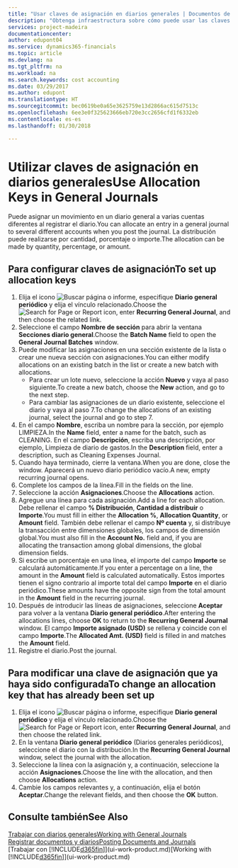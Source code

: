 ```yaml
---
title: "Usar claves de asignación en diarios generales | Documentos de Microsoft"
description: "Obtenga infraestructura sobre cómo puede usar las claves de asignación en diarios."
services: project-madeira
documentationcenter: 
author: edupont04
ms.service: dynamics365-financials
ms.topic: article
ms.devlang: na
ms.tgt_pltfrm: na
ms.workload: na
ms.search.keywords: cost accounting
ms.date: 03/29/2017
ms.author: edupont
ms.translationtype: HT
ms.sourcegitcommit: bec0619be0a65e3625759e13d2866ac615d7513c
ms.openlocfilehash: 6ee3e0f325623666eb720e3cc2656cfd1f6332eb
ms.contentlocale: es-es
ms.lasthandoff: 01/30/2018

---
```

# <a name="use-allocation-keys-in-general-journals"></a><span data-ttu-id="db3d7-103">Utilizar claves de asignación en diarios generales</span><span class="sxs-lookup"><span data-stu-id="db3d7-103">Use Allocation Keys in General Journals</span></span>
<span data-ttu-id="db3d7-104">Puede asignar un movimiento en un diario general a varias cuentas diferentes al registrar el diario.</span><span class="sxs-lookup"><span data-stu-id="db3d7-104">You can allocate an entry in a general journal to several different accounts when you post the journal.</span></span> <span data-ttu-id="db3d7-105">La distribución puede realizarse por cantidad, porcentaje o importe.</span><span class="sxs-lookup"><span data-stu-id="db3d7-105">The allocation can be made by quantity, percentage, or amount.</span></span>

## <a name="to-set-up-allocation-keys"></a><span data-ttu-id="db3d7-106">Para configurar claves de asignación</span><span class="sxs-lookup"><span data-stu-id="db3d7-106">To set up allocation keys</span></span>
1. <span data-ttu-id="db3d7-107">Elija el icono ![Buscar página o informe](media/ui-search/search_small.png "icono Buscar página o informe"), especifique **Diario general periódico** y elija el vínculo relacionado.</span><span class="sxs-lookup"><span data-stu-id="db3d7-107">Choose the ![Search for Page or Report](media/ui-search/search_small.png "Search for Page or Report icon") icon, enter **Recurring General Journal**, and then choose the related link.</span></span>
2. <span data-ttu-id="db3d7-108">Seleccione el campo **Nombre de sección** para abrir la ventana **Secciones diario general**.</span><span class="sxs-lookup"><span data-stu-id="db3d7-108">Choose the **Batch Name** field to open the **General Journal Batches** window.</span></span>
3. <span data-ttu-id="db3d7-109">Puede modificar las asignaciones en una sección existente de la lista o crear une nueva sección con asignaciones.</span><span class="sxs-lookup"><span data-stu-id="db3d7-109">You can either modify allocations on an existing batch in the list or create a new batch with allocations.</span></span>
   * <span data-ttu-id="db3d7-110">Para crear un lote nuevo, seleccione la acción **Nuevo** y vaya al paso siguiente.</span><span class="sxs-lookup"><span data-stu-id="db3d7-110">To create a new batch, choose the **New** action, and go to the next step.</span></span>
   * <span data-ttu-id="db3d7-111">Para cambiar las asignaciones de un diario existente, seleccione el diario y vaya al paso 7.</span><span class="sxs-lookup"><span data-stu-id="db3d7-111">To change the allocations of an existing journal, select the journal and go to step 7.</span></span>    
4. <span data-ttu-id="db3d7-112">En el campo **Nombre**, escriba un nombre para la sección, por ejemplo LIMPIEZA.</span><span class="sxs-lookup"><span data-stu-id="db3d7-112">In the **Name** field, enter a name for the batch, such as CLEANING.</span></span> <span data-ttu-id="db3d7-113">En el campo **Descripción**, escriba una descripción, por ejemplo, Limpieza de diario de gastos.</span><span class="sxs-lookup"><span data-stu-id="db3d7-113">In the **Description** field, enter a description, such as Cleaning Expenses Journal.</span></span>
5. <span data-ttu-id="db3d7-114">Cuando haya terminado, cierre la ventana.</span><span class="sxs-lookup"><span data-stu-id="db3d7-114">When you are done, close the window.</span></span> <span data-ttu-id="db3d7-115">Aparecerá un nuevo diario periódico vacío.</span><span class="sxs-lookup"><span data-stu-id="db3d7-115">A new, empty recurring journal opens.</span></span>
6. <span data-ttu-id="db3d7-116">Complete los campos de la línea.</span><span class="sxs-lookup"><span data-stu-id="db3d7-116">Fill in the fields on the line.</span></span>
7. <span data-ttu-id="db3d7-117">Seleccione la acción **Asignaciones**.</span><span class="sxs-lookup"><span data-stu-id="db3d7-117">Choose the **Allocations** action.</span></span>
8. <span data-ttu-id="db3d7-118">Agregue una línea para cada asignación.</span><span class="sxs-lookup"><span data-stu-id="db3d7-118">Add a line for each allocation.</span></span> <span data-ttu-id="db3d7-119">Debe rellenar el campo **% Distribución**, **Cantidad a distribuir** o **Importe**.</span><span class="sxs-lookup"><span data-stu-id="db3d7-119">You must fill in either the **Allocation %**, **Allocation Quantity**, or **Amount** field.</span></span> <span data-ttu-id="db3d7-120">También debe rellenar el campo **Nº cuenta** y, si distribuye la transacción entre dimensiones globales, los campos de dimensión global.</span><span class="sxs-lookup"><span data-stu-id="db3d7-120">You must also fill in the **Account No.** field and, if you are allocating the transaction among global dimensions, the global dimension fields.</span></span>
9. <span data-ttu-id="db3d7-121">Si escribe un porcentaje en una línea, el importe del campo **Importe** se calculará automáticamente.</span><span class="sxs-lookup"><span data-stu-id="db3d7-121">If you enter a percentage on a line, the amount in the **Amount** field is calculated automatically.</span></span> <span data-ttu-id="db3d7-122">Estos importes tienen el signo contrario al importe total del campo **Importe** en el diario periódico.</span><span class="sxs-lookup"><span data-stu-id="db3d7-122">These amounts have the opposite sign from the total amount in the **Amount** field in the recurring journal.</span></span>
10. <span data-ttu-id="db3d7-123">Después de introducir las líneas de asignaciones, seleccione **Aceptar** para volver a la ventana **Diario general periódico**.</span><span class="sxs-lookup"><span data-stu-id="db3d7-123">After entering the allocations lines, choose **OK** to return to the **Recurring General Journal** window.</span></span> <span data-ttu-id="db3d7-124">El campo **Importe asignado (USD)** se rellena y coincide con el campo **Importe**.</span><span class="sxs-lookup"><span data-stu-id="db3d7-124">The **Allocated Amt. (USD)** field is filled in and matches the **Amount** field.</span></span>
11. <span data-ttu-id="db3d7-125">Registre el diario.</span><span class="sxs-lookup"><span data-stu-id="db3d7-125">Post the journal.</span></span>

## <a name="to-change-an-allocation-key-that-has-already-been-set-up"></a><span data-ttu-id="db3d7-126">Para modificar una clave de asignación que ya haya sido configurada</span><span class="sxs-lookup"><span data-stu-id="db3d7-126">To change an allocation key that has already been set up</span></span>
1. <span data-ttu-id="db3d7-127">Elija el icono ![Buscar página o informe](media/ui-search/search_small.png "icono Buscar página o informe"), especifique **Diario general periódico** y elija el vínculo relacionado.</span><span class="sxs-lookup"><span data-stu-id="db3d7-127">Choose the ![Search for Page or Report](media/ui-search/search_small.png "Search for Page or Report icon") icon, enter **Recurring General Journal**, and then choose the related link.</span></span>
2. <span data-ttu-id="db3d7-128">En la ventana **Diario general periódico** (Diarios generales periódicos), seleccione el diario con la distribución.</span><span class="sxs-lookup"><span data-stu-id="db3d7-128">In the **Recurring General Journal** window, select the journal with the allocation.</span></span>
3. <span data-ttu-id="db3d7-129">Seleccione la línea con la asignación y, a continuación, seleccione la acción **Asignaciones**.</span><span class="sxs-lookup"><span data-stu-id="db3d7-129">Choose the line with the allocation, and then choose **Allocations** action.</span></span>
4. <span data-ttu-id="db3d7-130">Cambie los campos relevantes y, a continuación, elija el botón **Aceptar**.</span><span class="sxs-lookup"><span data-stu-id="db3d7-130">Change the relevant fields, and then choose the **OK** button.</span></span>

## <a name="see-also"></a><span data-ttu-id="db3d7-131">Consulte también</span><span class="sxs-lookup"><span data-stu-id="db3d7-131">See Also</span></span>
[<span data-ttu-id="db3d7-132">Trabajar con diarios generales</span><span class="sxs-lookup"><span data-stu-id="db3d7-132">Working with General Journals</span></span>](ui-work-general-journals.md)  
[<span data-ttu-id="db3d7-133">Registrar documentos y diarios</span><span class="sxs-lookup"><span data-stu-id="db3d7-133">Posting Documents and Journals</span></span>](ui-post-documents-journals.md)  
<span data-ttu-id="db3d7-134">[Trabajar con [!INCLUDE[d365fin](includes/d365fin_md.md)]](ui-work-product.md)</span><span class="sxs-lookup"><span data-stu-id="db3d7-134">[Working with [!INCLUDE[d365fin](includes/d365fin_md.md)]](ui-work-product.md)</span></span>

